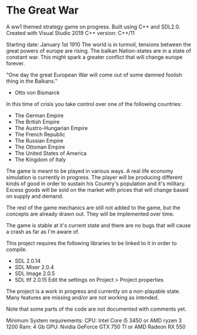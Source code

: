 # The Great War
A ww1 themed strategy game on progress. Built using C++ and SDL2.0.
Created with Visual Studio 2019
C++ version: C++/11

Starting date: January 1st 1910
The world is in turmoil, tensions between the great powers of europe are rising.
The balkan Nation-states are in a state of constant war.
This might spark a greater conflict that will change europe forever.

"One day the great European War will come out of some damned foolish thing in the Balkans."
- Otto von Bismarck

In this time of crisis you take control over one of the following countries:
- The German Empire
- The British Empire
- The Austro-Hungarian Empire
- The French Republic
- The Russian Empire
- The Ottoman Empire
- The United States of America
- The Kingdom of Italy

The game is meant to be played in various ways.
A real life economy simulation is currently in progress.
The player will be producing different kinds of good
in order to sustain his Country's population and it's military.
Excess goods will be sold on the market with prices that will change
based on supply and demand.

The rest of the game mechanics are still not added to the game, but
the concepts are already drawn out. They will be implemented over time.

The game is stable at it's current state and there are 
no bugs that will cause a crash as far as I'm aware of.

This project requires the following libraries to be linked to it in order to compile.
- SDL 2.0.14
- SDL Mixer 2.0.4
- SDL Image 2.0.5
- SDL ttf 2.0.15
Edit the settings on Project > Project properties

The project is a work in progress and currently on a non-playable state.
Many features are missing and/or are not working as intended.

Note that some parts of the code are not documented with comments yet.

Minimum System requirements:
CPU: Intel Core i5 3450 or AMD ryzen 3 1200
Ram: 4 Gb
GPU: Nvidia GeForce GTX 750 TI or AMD Radeon RX 550
